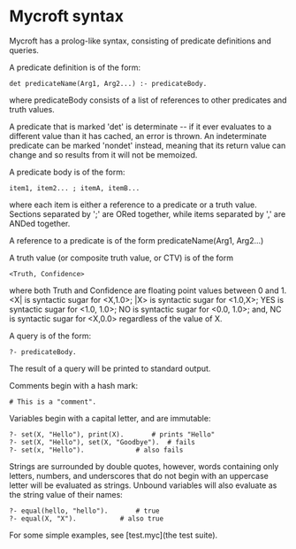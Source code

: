 # Mycroft syntax

Mycroft has a prolog-like syntax, consisting of predicate definitions and 
queries.

A predicate definition is of the form:

    det predicateName(Arg1, Arg2...) :- predicateBody.

where predicateBody consists of a list of references to other predicates and 
truth values.

A predicate that is marked 'det' is determinate -- if it ever evaluates to a 
different value than it has cached, an error is thrown. An indeterminate 
predicate can be marked 'nondet' instead, meaning that its return value can 
change and so results from it will not be memoized.

A predicate body is of the form:

    item1, item2... ; itemA, itemB...

where each item is either a reference to a predicate or a truth value. Sections 
separated by ';' are ORed together, while items separated by ',' are ANDed 
together.

A reference to a predicate is of the form predicateName(Arg1, Arg2...)

A truth value (or composite truth value, or CTV) is of the form

    <Truth, Confidence>

where both Truth and Confidence are floating point values between 0 and 1. 
<X| is syntactic sugar for <X,1.0>; |X> is syntactic sugar for <1.0,X>; 
YES is syntactic sugar for <1.0, 1.0>; NO is syntactic sugar for <0.0, 1.0>; 
and, NC is syntactic sugar for <X,0.0> regardless of the value of X.

A query is of the form:

    ?- predicateBody.

The result of a query will be printed to standard output.

Comments begin with a hash mark:

    # This is a "comment".

Variables begin with a capital letter, and are immutable:

    ?- set(X, "Hello"), print(X). 		# prints "Hello"
    ?- set(X, "Hello"), set(X, "Goodbye"). 	# fails
    ?- set(x, "Hello"). 			# also fails

Strings are surrounded by double quotes, however, words containing only 
letters, numbers, and underscores that do not begin with an uppercase letter 
will be evaluated as strings. Unbound variables will also evaluate as the 
string value of their names:

    ?- equal(hello, "hello"). 		# true
    ?- equal(X, "X"). 			# also true

For some simple examples, see [test.myc](the test suite).
